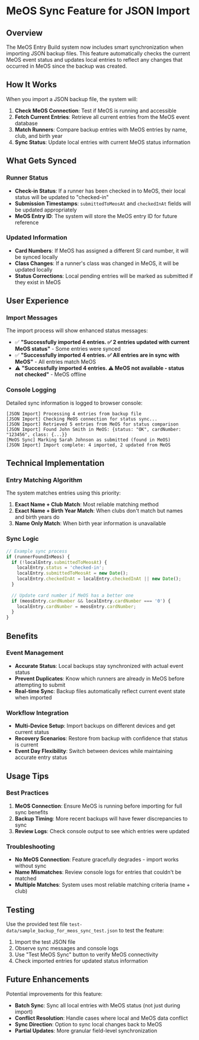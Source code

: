 # MeOS Sync Feature for JSON Import

## Overview

The MeOS Entry Build system now includes smart synchronization when importing JSON backup files. This feature automatically checks the current MeOS event status and updates local entries to reflect any changes that occurred in MeOS since the backup was created.

## How It Works

When you import a JSON backup file, the system will:

1. **Check MeOS Connection**: Test if MeOS is running and accessible
2. **Fetch Current Entries**: Retrieve all current entries from the MeOS event database
3. **Match Runners**: Compare backup entries with MeOS entries by name, club, and birth year
4. **Sync Status**: Update local entries with current MeOS status information

## What Gets Synced

### Runner Status
- **Check-in Status**: If a runner has been checked in to MeOS, their local status will be updated to "checked-in"
- **Submission Timestamps**: `submittedToMeosAt` and `checkedInAt` fields will be updated appropriately
- **MeOS Entry ID**: The system will store the MeOS entry ID for future reference

### Updated Information
- **Card Numbers**: If MeOS has assigned a different SI card number, it will be synced locally
- **Class Changes**: If a runner's class was changed in MeOS, it will be updated locally
- **Status Corrections**: Local pending entries will be marked as submitted if they exist in MeOS

## User Experience

### Import Messages
The import process will show enhanced status messages:

- ✅ **"Successfully imported 4 entries. ✅ 2 entries updated with current MeOS status"** - Some entries were synced
- ✅ **"Successfully imported 4 entries. ✅ All entries are in sync with MeOS"** - All entries match MeOS
- ⚠️ **"Successfully imported 4 entries. ⚠️ MeOS not available - status not checked"** - MeOS offline

### Console Logging
Detailed sync information is logged to browser console:
```
[JSON Import] Processing 4 entries from backup file
[JSON Import] Checking MeOS connection for status sync...
[JSON Import] Retrieved 5 entries from MeOS for status comparison
[JSON Import] Found John Smith in MeOS: {status: "OK", cardNumber: "123456", class: {...}}
[MeOS Sync] Marking Sarah Johnson as submitted (found in MeOS)
[JSON Import] Import complete: 4 imported, 2 updated from MeOS
```

## Technical Implementation

### Entry Matching Algorithm
The system matches entries using this priority:
1. **Exact Name + Club Match**: Most reliable matching method
2. **Exact Name + Birth Year Match**: When clubs don't match but names and birth years do
3. **Name Only Match**: When birth year information is unavailable

### Sync Logic
```javascript
// Example sync process
if (runnerFoundInMeos) {
  if (!localEntry.submittedToMeosAt) {
    localEntry.status = 'checked-in';
    localEntry.submittedToMeosAt = new Date();
    localEntry.checkedInAt = localEntry.checkedInAt || new Date();
  }
  
  // Update card number if MeOS has a better one
  if (meosEntry.cardNumber && localEntry.cardNumber === '0') {
    localEntry.cardNumber = meosEntry.cardNumber;
  }
}
```

## Benefits

### Event Management
- **Accurate Status**: Local backups stay synchronized with actual event status
- **Prevent Duplicates**: Know which runners are already in MeOS before attempting to submit
- **Real-time Sync**: Backup files automatically reflect current event state when imported

### Workflow Integration
- **Multi-Device Setup**: Import backups on different devices and get current status
- **Recovery Scenarios**: Restore from backup with confidence that status is current  
- **Event Day Flexibility**: Switch between devices while maintaining accurate entry status

## Usage Tips

### Best Practices
1. **MeOS Connection**: Ensure MeOS is running before importing for full sync benefits
2. **Backup Timing**: More recent backups will have fewer discrepancies to sync
3. **Review Logs**: Check console output to see which entries were updated

### Troubleshooting
- **No MeOS Connection**: Feature gracefully degrades - import works without sync
- **Name Mismatches**: Review console logs for entries that couldn't be matched
- **Multiple Matches**: System uses most reliable matching criteria (name + club)

## Testing

Use the provided test file `test-data/sample_backup_for_meos_sync_test.json` to test the feature:

1. Import the test JSON file
2. Observe sync messages and console logs  
3. Use "Test MeOS Sync" button to verify MeOS connectivity
4. Check imported entries for updated status information

## Future Enhancements

Potential improvements for this feature:
- **Batch Sync**: Sync all local entries with MeOS status (not just during import)
- **Conflict Resolution**: Handle cases where local and MeOS data conflict
- **Sync Direction**: Option to sync local changes back to MeOS
- **Partial Updates**: More granular field-level synchronization